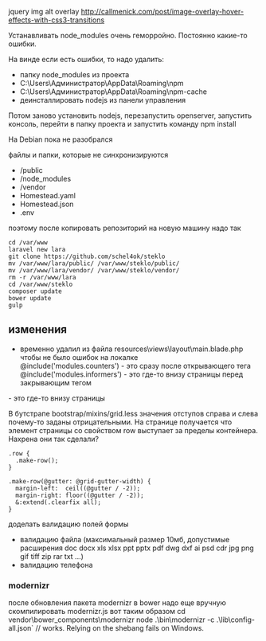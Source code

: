 jquery img alt overlay
http://callmenick.com/post/image-overlay-hover-effects-with-css3-transitions




Устанавливать node_modules очень геморройно. Постоянно какие-то ошибки.  

На винде если есть ошибки, то надо удалить:
* папку node_modules из проекта
* C:\Users\Администратор\AppData\Roaming\npm
* C:\Users\Администратор\AppData\Roaming\npm-cache
* деинсталлировать nodejs из панели управления

Потом заново установить nodejs, перезапустить openserver, запустить консоль, перейти в папку проекта и запустить команду npm install


На Debian пока не разобрался



файлы и папки, которые не синхронизируются
* /public
* /node_modules
* /vendor
* Homestead.yaml
* Homestead.json
* .env

поэтому после копировать репозиторий на новую машину надо так
```
cd /var/www
laravel new lara
git clone https://github.com/schel4ok/steklo
mv /var/www/lara/public/ /var/www/steklo/public/
mv /var/www/lara/vendor/ /var/www/steklo/vendor/
rm -r /var/www/lara
cd /var/www/steklo
composer update
bower update
gulp
```


## изменения
* временно удалил из файла resources\views\layout\main.blade.php чтобы не было ошибок на локалке  
@include('modules.counters') - это сразу после открывающего тега <body>
@include('modules.informers') - это где-то внизу страницы перед закрывающим тегом </body>
<script src="https://www.google.com/recaptcha/api.js"></script> - это где-то внизу страницы  

В бутстрапе bootstrap/mixins/grid.less значения отступов справа и слева почему-то заданы отрицательными. На странице получается что элемент страницы со свойством row выступает за пределы контейнера. Нахрена они так сделали?  
```
.row {
  .make-row();
}
  
.make-row(@gutter: @grid-gutter-width) {
  margin-left:  ceil((@gutter / -2));
  margin-right: floor((@gutter / -2));
  &:extend(.clearfix all);
}
```

доделать валидацию полей формы  
* валидацию файла (максимальный размер 10мб, допустимые расширения doc docx xls xlsx ppt pptx pdf dwg dxf ai psd cdr jpg png gif tiff zip rar txt ...)  
* валидацию телефона  


### modernizr
после обновления пакета modernizr в bower надо еще вручную скомпилировать modernizr.js вот таким образом
cd vendor\bower_components\modernizr
node .\bin\modernizr -c .\lib\config-all.json`  // works. Relying on the shebang fails on Windows. 
